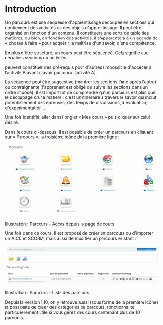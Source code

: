 # Introduction

Un parcours est une séquence d'apprentissage découpée en sections qui contiennent des activités ou des objets d’apprentissage. Il peut être organisé en fonction d'un contenu. Il constituera une sorte de table des matières, ou bien, en fonction des activités, il s'apparentera à un agenda de « choses à faire » pour acquérir la maîtrise d'un savoir, d'une compétence.

En plus d'être structuré, un cours peut être séquencé. Cela signifie que certaines sections ou activités

peuvent constituer des pré-requis pour d'autres \(impossible d'accéder à l’activité B avant d'avoir parcouru l’activité A\).

La séquence peut être suggestive \(montrer les sections l'une après l'autre\) ou contraignante \(l'apprenant est obligé de suivre les sections dans un ordre imposé\). Il est important de comprendre qu'un parcours est plus que le découpage d'une matière : c'est un itinéraire à travers le savoir qui inclut potentiellement des épreuves, des temps de discussions, d'évaluation, d'expérimentation...

Une fois identifié, aller dans l'onglet « Mes cours » puis cliquer sur celui désiré.

Dans le cours ci-dessous, il est possible de créer un parcours en cliquant sur « Parcours », la troisième icône de la première ligne :

![](../../.gitbook/assets/image110%20%281%29.png)

Illustration : Parcours - Accès depuis la page de cours

Une fois dans ce cours, il est proposé de créer un parcours ou d'importer un AICC et SCORM, mais aussi de modifier un parcours existant :

![](../../.gitbook/assets/image111%20%281%29.png)

Illustration : Parcours - Liste des parcours

Depuis la version 1.10, on y retrouve aussi \(sous forme de la première icône\) la possibilité de créer des catégories de parcours, fonctionnalité particulièrement utile si vous gérez des cours contenant plus de 10 parcours.

